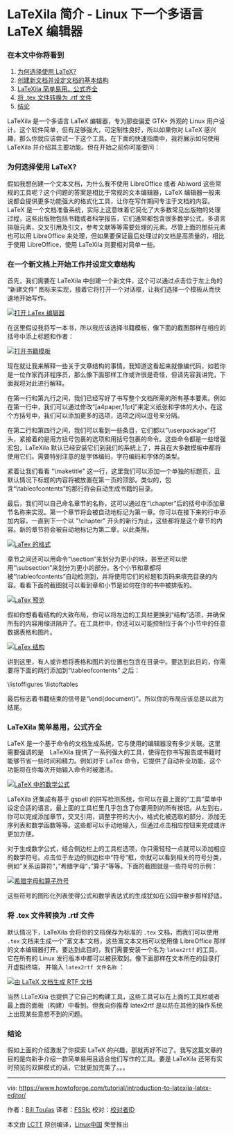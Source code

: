 LaTeXila 简介 - Linux 下一个多语言 LaTeX 编辑器 
============================================================

### 在本文中你将看到

1.  [为何选择使用 LaTeX?][1]
2.  [创建新文档并设定文档的基本结构][2]
3.  [LaTeXila 简单易用，公式齐全][3]
4.  [将 .tex 文件转换为 .rtf 文件][4]
5.  [结论][5]

LaTeXila 是一个多语言 LaTeX 编辑器，专为那些偏爱 GTK+ 外观的 Linux 用户设计。这个软件简单，但有足够强大，可定制性良好，所以如果你对 LaTeX 感兴趣，那么你就应该尝试一下这个工具。在下面的快速指南中，我将展示如何使用 LaTeXila 并介绍其主要功能。但在开始之前你可能要问：

### 为何选择使用 LaTeX?

假如我想创建一个文本文档，为什么我不使用 LibreOffice 或者 Abiword 这些常规的工具呢？这个问题的答案是相比于常规的文本编辑器，LaTeX 编辑器一般来说都会提供更多功能强大的格式化工具，让你在写作期间专注于文档的内容。LaTeX 是一个文档准备系统，实际上这意味着它简化了大多数常见出版物的处理过程，这些出版物包括书籍或者科学报告，它们通常都包含很多数学公式，多语言排版元素，交叉引用及引文，参考文献等等需要处理的元素。尽管上面的那些元素也可以用 LibreOffice 来处理，但如果要保证最后处理过的文档是高质量的，相比于使用 LibreOffice，使用 LaTeXila 则要相对简单一些。

### 在一个新文档上开始工作并设定文章结构

首先，我们需要在 LaTeXila 中创建一个新文件，这个可以通过点击位于左上角的 “新建文件” 图标来实现，接着它将打开一个对话框，让我们选择一个模板从而快速地开始写作。

[
 ![打开 LaTex 编辑器](https://www.howtoforge.com/images/introduction-to-latexila/pic_1.png) 
][6]

在这里假设我将写一本书，所以我应该选择书籍模板，像下面的截图那样在相应的括号中添上标题和作者：

[
 ![打开书籍模板](https://www.howtoforge.com/images/introduction-to-latexila/pic_2.png) 
][7]

现在就让我来解释一些关于文章结构的事情。我知道这看起来就像编代码，如若你是一位作家而非程序员，那么像下面那样工作或许很是奇怪，但请先容我讲完，下面我将对此进行解释。

在第一行和第九行之间，我们已经写好了书写整个文档所需的所有基本要素。例如在第一行中，我们可以通过修改“[a4paper,11pt]”来定义纸张和字体的大小，在这个方括号中，我们可以添加更多的选项，选项之间以逗号来分隔。

在第二行和第四行之间，我们可以看到一些条目，它们都以“\userpackage”打头，紧接着的是用方括号包裹的选项和用括号包裹的命令。这些命令都是一些增强宏包，LaTeXila 默认已经安装它们到我们的系统上了，并且在大多数模板中都将使用它们。需要特别注意的是字体编码，字符编码和字体的类型。

紧着让我们看看 "\maketitle" 这一行，这里我们可以添加一个单独的标题页，且默认情况下标题的内容将被放置在第一页的顶部。类似的，包含“\tableofcontents”的那行将会自动生成书籍的目录。

最后，我们可以自己命名章节的名称，这可以通过在“\chapter”后的括号中添加章节名称来实现。第一个章节将会被自动地标记为第一章。你可以在接下来的行中添加内容，一直到下一个以 "\chapter" 开头的新行为止，这些都将是这个章节的内容。新的章节将会被自动地标记为第二章，以此类推。

[
 ![LaTex 的格式](https://www.howtoforge.com/images/introduction-to-latexila/pic_3.png) 
][8]

章节之间还可以用命令“\section”来划分为更小的块，甚至还可以使用“\subsection”来划分为更小的部分。各个小节和章都将被“\tableofcontents”自动检测到，并将使用它们的标题和页码来填充目录的内容。看看下面的截图就可以看到章和小节是如何在你的书中被排版的。

[
 ![LaTex 预览](https://www.howtoforge.com/images/introduction-to-latexila/pic_4.png) 
][9]

假如你想看看结构的大致布局，你可以将左边的工具栏更换到“结构”选项，并确保所有的内容用缩进隔开了。在工具栏中，你还可以可能控制位于各个小节中的任意数据表格和图片。

[
 ![LaTex 结构](https://www.howtoforge.com/images/introduction-to-latexila/pic_5.png) 
][10]

讲到这里，有人或许想将表格和图片的位置也包含在目录中。要达到此目的，你需要将下面的两行添加到“\tableofcontents” 之后：

\listoffigures
\listoftables

最后标志着书籍结束的信号是“\end{document}”。所以你的布局应该总是以此为结尾。

### LaTeXila 简单易用，公式齐全

LaTeX 是一个基于命令的文档生成系统，它与使用的编辑器没有多少关联。这里需要强调的是　LaTeXila 提供了一系列强大的工具，使得在你书写报告或书籍时能够节省一些时间和精力。例如对于 LaTex 命令，它提供了自动补全功能，这个功能将在你每次开始输入命令时被激活。

[
 ![LaTeX 中的数学公式](https://www.howtoforge.com/images/introduction-to-latexila/pic_6.png) 
][11]

LaTeXila 还集成有基于 gspell 的拼写检测系统，你可以在最上面的“工具”菜单中设定合适的语言。最上面的工具栏里几乎包含了你要用到的所有按钮。从左到右，你可以完成添加章节，交叉引用，调整字符的大小，格式化被选取的部分，添加无序列表和数学函数等等。这些都可以手动地输入，但通过点击相应按钮来完成或许更加方便。

对于生成数学公式，结合侧边栏上的工具栏选项，你只需轻轻一点就可以添加相应的数学符号。点击位于左边的侧边栏中“符号”框，你就可以看到相关的符号分类，例如”关系运算符“，”希腊字母“，”算子“等等。下面的截图就是一些符号的示例：

[
 ![希腊字母和算子符号](https://www.howtoforge.com/images/introduction-to-latexila/pic_7.png) 
][12]

这些符号的图形化列表使得公式和数学表达式的生成犹如在公园中散步那样舒适。

### 将 .tex 文件转换为 .rtf 文件

默认情况下，LaTeXila 会将你的文档保存为标准的 `.tex` 文档，而我们可以使用 `.tex` 文档来生成一个”富文本“文档，这些富文本文档可以使用像 LibreOffice 那样的文本编辑器打开。要达到此目的，我们需要安装一个名为 `latex2rtf` 的工具，它在所有的 Linux 发行版本中都可以被获取到。像下面那样在文本所在的目录打开虚拟终端， 并输入 `latex2rtf 文件名称` ：

[
 ![由 LaTeX 文档生成 RTF 文档](https://www.howtoforge.com/images/introduction-to-latexila/pic_8.png) 
][13]

当然 LLaTeXila 也提供了它自己的构建工具，这些工具可以在上面的工具栏或者最上面的面板（构建）中看到。但我向你推荐 latex2rtf 是以防在其他的操作系统上出现某些意想不到的问题。

### 结论

假如上面的介绍激发了你探索 LaTeX 的兴趣，那就再好不过了。我写这篇文章的目的是向新手介绍一款简单易用且适合他们写作的工具。要是 LaTeXila 还带有实时预览的双屏模式的话，它就更加完美了。。。

--------------------------------------------------------------------------------

via: https://www.howtoforge.com/tutorial/introduction-to-latexila-latex-editor/

作者：[Bill Toulas][a]
译者：[FSSlc](https://github.com/FSSlc)
校对：[校对者ID](https://github.com/校对者ID)

本文由 [LCTT](https://github.com/LCTT/TranslateProject) 原创编译，[Linux中国](https://linux.cn/) 荣誉推出

[a]:https://www.howtoforge.com/tutorial/introduction-to-latexila-latex-editor/
[1]:https://www.howtoforge.com/tutorial/introduction-to-latexila-latex-editor/#why-latex
[2]:https://www.howtoforge.com/tutorial/introduction-to-latexila-latex-editor/#starting-work-on-a-new-document-and-setting-up-the-structure
[3]:https://www.howtoforge.com/tutorial/introduction-to-latexila-latex-editor/#latexila-ease-of-use-and-mathematics
[4]:https://www.howtoforge.com/tutorial/introduction-to-latexila-latex-editor/#from-tex-to-rtf
[5]:https://www.howtoforge.com/tutorial/introduction-to-latexila-latex-editor/#conclusion
[6]:https://www.howtoforge.com/images/introduction-to-latexila/big/pic_1.png
[7]:https://www.howtoforge.com/images/introduction-to-latexila/big/pic_2.png
[8]:https://www.howtoforge.com/images/introduction-to-latexila/big/pic_3.png
[9]:https://www.howtoforge.com/images/introduction-to-latexila/big/pic_4.png
[10]:https://www.howtoforge.com/images/introduction-to-latexila/big/pic_5.png
[11]:https://www.howtoforge.com/images/introduction-to-latexila/big/pic_6.png
[12]:https://www.howtoforge.com/images/introduction-to-latexila/big/pic_7.png
[13]:https://www.howtoforge.com/images/introduction-to-latexila/big/pic_8.png
